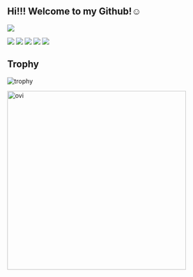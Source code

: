 ## Hi!!! Welcome to my Github!☺️
<img src="https://github-profile-trophy.vercel.app/?username=kkkkkkkkazuya&theme=juicyfresh&no-bg=true" />

<!-- <br>

<img src="https://skillicons.dev/icons?theme=light&perline=8&i=html,css,scss,js,ts,nodejs,react,nextjs,tailwindcss,npm,yarn,pnpm,postgresql,vercel,git,github,vscode">

<br> -->


![](http://github-profile-summary-cards.vercel.app/api/cards/profile-details?username=kkkkkkkkazuya&theme=gruvbox)
![](http://github-profile-summary-cards.vercel.app/api/cards/repos-per-language?username=kkkkkkkkazuya&theme=gruvbox)
![](http://github-profile-summary-cards.vercel.app/api/cards/most-commit-language?username=kkkkkkkkazuya&theme=gruvbox)
![](http://github-profile-summary-cards.vercel.app/api/cards/stats?username=kkkkkkkkazuya&theme=gruvbox)
![](http://github-profile-summary-cards.vercel.app/api/cards/productive-time?username=kkkkkkkkazuya&theme=gruvbox&utcOffset=9)
## Trophy
![trophy](https://github-profile-trophy.vercel.app/?username=kkkkkkkkazuya&theme=gruvbox)

<img src="https://github-readme-stats.vercel.app/api?username=kkkkkkkkazuya&show_icons=true&locale=en&theme=chartreuse-dark" alt="ovi" width="410" /></p>

